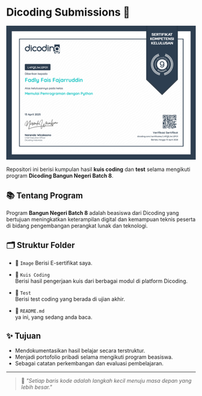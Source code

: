 # Dicoding Submissions 🧠

[![Sertifikat Dicoding](/Dicoding/Image/sertifikat_course_page-0001.jpg)](https://www.dicoding.com/certificates/L4PQEJWJ2PO1)


Repositori ini berisi kumpulan hasil **kuis coding** dan **test** selama mengikuti program **Dicoding Bangun Negeri Batch 8**.

## 📚 Tentang Program
Program **Bangun Negeri Batch 8** adalah beasiswa dari Dicoding yang bertujuan meningkatkan keterampilan digital dan kemampuan teknis peserta di bidang pengembangan perangkat lunak dan teknologi.

## 🗂️ Struktur Folder

- 📂 `Image`
  Berisi E-sertifikat saya.
  
- 📂 `Kuis Coding`  
  Berisi hasil pengerjaan kuis dari berbagai modul di platform Dicoding.

- 📂 `Test`  
  Berisi test coding yang berada di ujian akhir.

- 📄 `README.md`  
  ya ini, yang sedang anda baca.

## ✨ Tujuan

- Mendokumentasikan hasil belajar secara terstruktur.
- Menjadi portofolio pribadi selama mengikuti program beasiswa.
- Sebagai catatan perkembangan dan evaluasi pembelajaran.

---

> 📝 *"Setiap baris kode adalah langkah kecil menuju masa depan yang lebih besar."*
